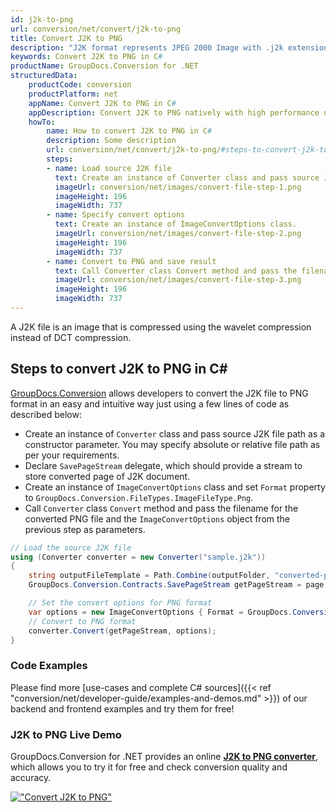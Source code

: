 ```yaml
---
id: j2k-to-png
url: conversion/net/convert/j2k-to-png
title: Convert J2K to PNG
description: "J2K format represents JPEG 2000 Image with .j2k extension. Learn how to convert J2K to PNG file programmatically in C# language using GroupDocs.Conversion for .NET library."
keywords: Convert J2K to PNG in C#
productName: GroupDocs.Conversion for .NET
structuredData:
    productCode: conversion
    productPlatform: net
    appName: Convert J2K to PNG in C#
    appDescription: Convert J2K to PNG natively with high performance using C# language and server side GroupDocs.Conversion for .NET APIs, without the use of any software like Microsoft or Open Office.
    howTo:
        name: How to convert J2K to PNG in C# 
        description: Some description
        url: conversion/net/convert/j2k-to-png/#steps-to-convert-j2k-to-png-in-c
        steps:
        - name: Load source J2K file 
          text: Create an instance of Converter class and pass source J2K file path as a constructor parameter. You may specify absolute or relative file path as per your requirements. 
          imageUrl: conversion/net/images/convert-file-step-1.png
          imageHeight: 196
          imageWidth: 737
        - name: Specify convert options 
          text: Create an instance of ImageConvertOptions class.
          imageUrl: conversion/net/images/convert-file-step-2.png
          imageHeight: 196
          imageWidth: 737
        - name: Convert to PNG and save result 
          text: Call Converter class Convert method and pass the filename for the converted HTML file and the ImageConvertOptions object from the previous step as parameters.
          imageUrl: conversion/net/images/convert-file-step-3.png
          imageHeight: 196
          imageWidth: 737
---
```


A J2K file is an image that is compressed using the wavelet compression instead of DCT compression.

## Steps to convert J2K to PNG in C#

[GroupDocs.Conversion](https://products.groupdocs.com/conversion/net) allows developers to convert the J2K file to PNG format in an easy and intuitive way just using a few lines of code as described below:

* Create an instance of `Converter` class and pass source J2K file path as a constructor parameter. You may specify absolute or relative file path as per your requirements. 
* Declare `SavePageStream` delegate, which should provide a stream to store converted page of J2K document.
* Create an instance of `ImageConvertOptions` class and set `Format` property to `GroupDocs.Conversion.FileTypes.ImageFileType.Png`.
* Call `Converter` class `Convert` method and pass the filename for the converted PNG file and the `ImageConvertOptions` object from the previous step as parameters.

```csharp
// Load the source J2K file
using (Converter converter = new Converter("sample.j2k"))
{
    string outputFileTemplate = Path.Combine(outputFolder, "converted-page-{0}.png");
    GroupDocs.Conversion.Contracts.SavePageStream getPageStream = page => new FileStream(string.Format(outputFileTemplate, page), FileMode.Create);

    // Set the convert options for PNG format
    var options = new ImageConvertOptions { Format = GroupDocs.Conversion.FileTypes.ImageFileType.Png };   
    // Convert to PNG format
    converter.Convert(getPageStream, options);
}
```

### Code Examples

Please find more [use-cases and complete C# sources]({{< ref "conversion/net/developer-guide/examples-and-demos.md" >}}) of our backend and frontend examples and try them for free!

### J2K to PNG Live Demo

GroupDocs.Conversion for .NET provides an online [**J2K to PNG converter**](https://products.groupdocs.app/conversion/j2k-to-png), which allows you to try it for free and check conversion quality and accuracy.

[!["Convert J2K to PNG"](conversion/net/images/convert-to-png/convert-j2k-to-png.png)](https://products.groupdocs.app/conversion/j2k-to-png)